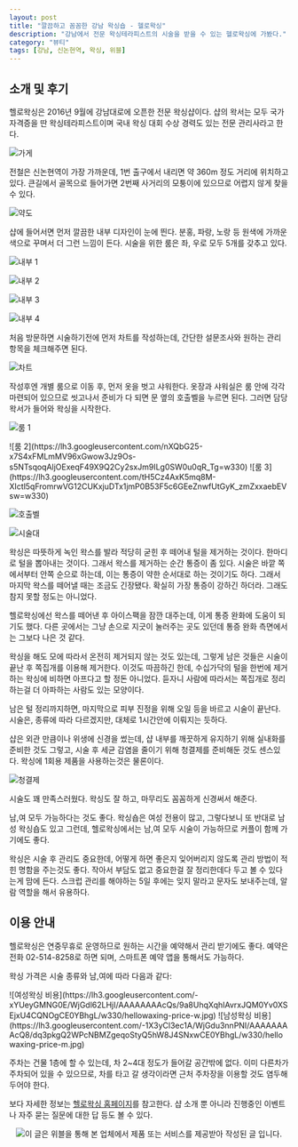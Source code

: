 ```yaml
---
layout: post
title: "깔끔하고 꼼꼼한 강남 왁싱숍 - 헬로왁싱"
description: "강남에서 전문 왁싱테라피스트의 시술을 받을 수 있는 헬로왁싱에 가봤다."
category: "뷰티"
tags: [강남, 신논현역, 왁싱, 위블]
---
```


## 소개 및 후기

헬로왁싱은 2016년 9월에 강남대로에 오픈한 전문 왁싱샵이다.
샵의 왁서는 모두 국가 자격증을 딴 왁싱테라피스트이며
국내 왁싱 대회 수상 경력도 있는 전문 관리사라고 한다.

![가게](https://lh3.googleusercontent.com/JGOBhpiHdEF80OFNT5G-d5hC8o8mkn5YcM715USOdos9iVMak-B_MOPh6JCP3od-mFwINqz2VXu5iA=s560)

전철은 신논현역이 가장 가까운데,
1번 출구에서 내리면 약 360m 정도 거리에 위치하고 있다.
큰길에서 골목으로 들어가면 2번째 사거리의 모퉁이에 있으므로
어렵지 않게 찾을 수 있다.

![약도](https://lh3.googleusercontent.com/-V3K2NEs7ZMw/WjGnUi2muMI/AAAAAAAAcRU/nGmZ8Y_HxCAnetDxI841i1-31u08jwBoQCE0YBhgL/s0/hellowaxing-map.gif)

샵에 들어서면 먼저 깔끔한 내부 디자인이 눈에 띈다.
분홍, 파랑, 노랑 등 원색에 가까운 색으로 꾸며서 더 그런 느낌이 든다.
시술을 위한 룸은 좌, 우로 모두 5개를 갖추고 있다.

![내부 1](https://lh3.googleusercontent.com/aK30QwREjgSLV0j_d5qikpO7WAtBjuZLTvQs0bJfeC1d5I1zC5dkk7KRUVVbMUitLQJ4bhTyMcQaYw=s560)

![내부 2](https://lh3.googleusercontent.com/Egc_ZHnJuuYWMpSjKixU9LHU6Uui4KgAP20BLaX6Z9yg3u0hNEC_5VIORj2FhB5uVjqN2WecDWKFFg=s560)

![내부 3](https://lh3.googleusercontent.com/gPolN9t-ZR8NVJPBepmGm-1EtzV-srBhEli0xTQLvDSDgtfwyWyIM9-RhlaegUzhEss4aaIRkMsh5A=s560)

![내부 4](https://lh3.googleusercontent.com/zK2HxsqZE1ZzVY2oIR7roGENm8aM6osRVjp-022CRD8U8aAeDpnitjUQ4Y2TzZURBH7RHFnxLwyNkg=s560)

처음 방문하면 시술하기전에 먼저 차트를 작성하는데,
간단한 설문조사와 원하는 관리 항목을 체크해주면 된다.

![차트](https://lh3.googleusercontent.com/D8NkLmoQlCS63JsenHXOWLCds-FtZ4wUbF1WxEx3sdH4b5GETyeyQjAVQ176IKHW0MEtSqWo-0_mNw=s480)

작성후엔 개별 룸으로 이동 후, 먼저 옷을 벗고 샤워한다.
옷장과 샤워실은 룸 안에 각각 마련되어 있으므로
씻고나서 준비가 다 되면 문 옆의 호출벨을 누르면 된다.
그러면 담당 왁서가 들어와 왁싱을 시작한다.

![룸 1](https://lh3.googleusercontent.com/9d4H4UHvifsUf6nqc_RHTOjqBfiqmX6ts7YXY4Y9tzgHOXmKIVHs76NiYiTLrVmkXCHCgMkbISpesQ=s560)

<p class="center" markdown="1">
![룸 2](https://lh3.googleusercontent.com/nXQbG25-x7S4xFMLmMV96xGwow3Jz9Os-s5NTsqoqAljOExeqF49X9Q2Cy2sxJm9ILg0SW0u0qR_Tg=w330)
![룸 3](https://lh3.googleusercontent.com/tH5Cz4AxK5mq8M-XIctl5qFromrwVG12CUKxjuDTx1jmP0B53F5c6GEeZnwfUtGyK_zmZxxaebEVsw=w330)
</p>

![호출벨](https://lh3.googleusercontent.com/d2nxJKWMCxFsmd7MWWYTsM_ikcaBUFoV_HNnQu-lces27rT7nr71B6T8vY4yz_ExqlpN12Vtr_3gxw=s560)

![시술대](https://lh3.googleusercontent.com/-AVPTIWSC5vyNd53dLifMg6znvdrv258Oo6oCzppDjmb8UWRX9gOBGC8CJqq60yTvXB2ANnFhZJ3Jg=s560)

왁싱은 따뜻하게 녹인 왁스를 발라 적당히 굳힌 후 떼어내 털을 제거하는 것이다.
한마디로 털을 뽑아내는 것이다.
그래서 왁스를 제거하는 순간 통증이 좀 있다.
시술은 바깥 쪽에서부터 안쪽 순으로 하는데,
이는 통증이 약한 순서대로 하는 것이기도 하다.
그래서 마지막 왁스를 떼어낼 때는 조금도 긴장됐다.
확실히 가장 통증이 강하긴 하더라.
그래도 참지 못할 정도는 아니었다.

헬로왁싱에선 왁스를 떼어낸 후 아이스팩을 잠깐 대주는데,
이게 통증 완화에 도움이 되기도 했다.
다른 곳에서는 그냥 손으로 지긋이 눌러주는 곳도 있던데
통증 완화 측면에서는 그보다 나은 것 같다.

왁싱을 해도 모에 따라서 온전히 제거되지 않는 것도 있는데,
그렇게 남은 것들은 시술이 끝난 후 쪽집개를 이용해 제거한다.
이것도 따끔하긴 한데,
수십가닥의 털을 한번에 제거하는 왁싱에 비하면 아프다고 할 정돈 아니었다.
듣자니 사람에 따라서는 쪽집개로 정리하는걸 더 아파하는 사람도 있는 모양이다.

남은 털 정리까지하면,
마지막으로 피부 진정을 위해 오일 등을 바르고 시술이 끝난다.
시술은, 종류에 따라 다르겠지만, 대체로 1시간안에 이뤄지는 듯하다.

샵은 외관 만큼이나 위생에 신경을 썼는데,
샵 내부를 깨끗하게 유지하기 위해 실내화를 준비한 것도 그렇고,
시술 후 세균 감염을 줄이기 위해 청결제를 준비해둔 것도 센스있다.
왁싱에 1회용 제품을 사용하는것은 물론이다.

![청결제](https://lh3.googleusercontent.com/x3eBOzOnNGxGb21BTzPqPiyfm-CYLaXBf5T3pynP8wU3pbEaiGsMf-4yku3E-GchsbZb1qp1gZ9EJg=s560)

시술도 꽤 만족스러웠다.
왁싱도 잘 하고, 마무리도 꼼꼼하게 신경써서 해준다.

남,여 모두 가능하다는 것도 좋다.
왁싱숍은 여성 전용이 많고,
그렇다보니 또 반대로 남성 왁싱숍도 있고 그런데,
헬로왁싱에서는 남,여 모두 시술이 가능하므로 커플이 함께 가기에도 좋다.

왁싱은 시술 후 관리도 중요한데,
어떻게 하면 좋은지 잊어버리지 않도록 관리 방법이 적힌 명함을 주는것도 좋다.
작아서 부담도 없고 중요한걸 잘 정리한데다 두고 볼 수 있다는게 맘에 든다.
스크럽 관리를 해야하는 5일 후에는 잊지 말라고 문자도 보내주는데,
알람 역할을 해서 유용하다.



## 이용 안내

헬로왁싱은 연중무휴로 운영하므로 원하는 시간을 예약해서 관리 받기에도 좋다.
예약은 전화 02-514-8258로 하면 되며,
스마트폰 예약 앱을 통해서도 가능하다.

왁싱 가격은 시술 종류와 남,여에 따라 다음과 같다:

<p class="center" markdown="1">
![여성왁싱 비용](https://lh3.googleusercontent.com/-xYUeyGMNG0E/WjGdl62LHjI/AAAAAAAAcQs/9a8UhqXqhIAvrxJQM0Yv0XSEjxU4CQNOgCE0YBhgL/w330/hellowaxing-price-w.jpg)
![남성왁싱 비용](https://lh3.googleusercontent.com/-1X3yCl3ec1A/WjGdu3nnPNI/AAAAAAAAcQ8/dq3pkgQ2WPcNBMZgeqoStyQ5hW8J4SNxwCE0YBhgL/w330/hellowaxing-price-m.jpg)
</p>

주차는 건물 1층에 할 수 있는데,
차 2~4대 정도가 들어갈 공간밖에 없다.
이미 다른차가 주차되어 있을 수 있으므로,
차를 타고 갈 생각이라면 근처 주차장을 이용할 것도 염두해 두어야 한다.

보다 자세한 정보는 [헬로왁싱 홈페이지](http://hellowaxing.co.kr/faq)를 참고한다.
샵 소개 뿐 아니라 진행중인 이벤트나 자주 묻는 질문에 대한 답 등도 볼 수 있다.



<center><img src="https://weble.net/campaign/img.php?p=716f9175d40ab07d79f24dfd60134864ff8be8e144f57517ea6585c060c9d69b&amp;v=4" alt="이 글은 위블을 통해 본 업체에서 제품 또는 서비스를 제공받아 작성된 글 입니다." /></center>
